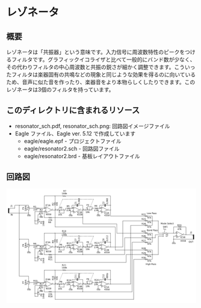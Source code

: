 # レゾネータ

## 概要

レゾネータは「共振器」という意味です。入力信号に周波数特性のピークをつけるフィルタです。グラフィックイコライザと比べて一般的にバンド数が少なく、その代わりフィルタの中心周波数と共振の鋭さが細かく調整できます。こういったフィルタは楽器固有の共鳴などの現象と同じような効果を得るのに向いているため、音声に似た音を作ったり、楽器音をより本物らしくしたりできます。このレゾネータは3個のフィルタを持っています。

## このディレクトリに含まれるリソース

- resonator_sch.pdf, resonator_sch.png: 回路図イメージファイル
- Eagle ファイル、Eagle ver. 5.12 で作成しています
  - eagle/eagle.epf - プロジェクトファイル
  - eagle/resonator2.sch - 回路図ファイル
  - eagle/resonator2.brd - 基板レイアウトファイル

## 回路図

![resonator](resonator_sch.png)